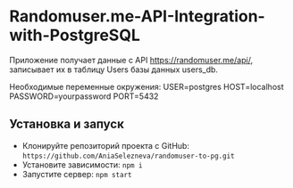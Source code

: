 # Randomuser.me-API-Integration-with-PostgreSQL

Приложение получает данные c API https://randomuser.me/api/, 
записывает их в таблицу Users базы данных users_db.

Необходимые переменные окружения:
USER=postgres
HOST=localhost
PASSWORD=yourpassword
PORT=5432

## Установка и запуск

* Клонируйте репозиторий проекта с GitHub: `https://github.com/AniaSelezneva/randomuser-to-pg.git`
* Установите зависимости: `npm i`
* Запустите сервер: `npm start`
